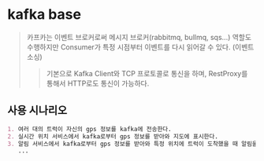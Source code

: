 # kafka base

> 카프카는 이벤트 브로커로써 메시지 브로커(rabbitmq, bullmq, sqs...) 역할도 수행하지만 Consumer가 특정 시점부터 이벤트를 다시 읽어갈 수 있다. (이벤트 소싱)
>
> > 기본으로 Kafka Client와 TCP 프로토콜로 통신을 하며, RestProxy를 통해서 HTTP로도 통신이 가능하다.

## 사용 시나리오

```markdown
1. 여러 대의 트럭이 자신의 gps 정보를 kafka에 전송한다.
2. 실시간 위치 서비스에서 kafka로부터 gps 정보를 받아와 지도에 표시한다.
3. 알림 서비스에서 kafka로부터 gps 정보를 받아와 특정 위치에 트럭이 도착했을 때 알림을 보낸다.
   ...
```
